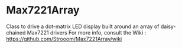 # Max7221Array
Class to drive a dot-matrix LED display built around an array of daisy-chained Max7221 drivers
For more info, consult the Wiki : https://github.com/Strooom/Max7221Array/wiki
